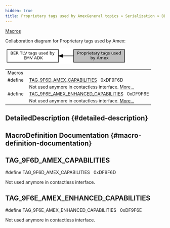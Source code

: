 ```yaml
---
hidden: true
title: Proprietary tags used by AmexGeneral topics » Serialization » BER TLV tags used by EMV ADK
---
```


[Macros](#define-members)

Collaboration diagram for Proprietary tags used by Amex:

![](group___e_x_p_r_e_s_s_p_a_y___t_a_g_s.png)

|  |  |
|----|----|
| Macros |  |
| #define  | [TAG_9F6D_AMEX_CAPABILITIES](#ga33be7c69a6e1ffd03b22640e08745fff)   0xDF9F6D |
|   | Not used anymore in contactless interface. [More\...](#ga33be7c69a6e1ffd03b22640e08745fff)<br/> |
| #define  | [TAG_9F6E_AMEX_ENHANCED_CAPABILITIES](#ga4ef2ef0cae4f0f667bd0eeccdf18faaf)   0xDF9F6E |
|   | Not used anymore in contactless interface. [More\...](#ga4ef2ef0cae4f0f667bd0eeccdf18faaf)<br/> |

## DetailedDescription {#detailed-description}

## MacroDefinition Documentation {#macro-definition-documentation}

## TAG_9F6D_AMEX_CAPABILITIES <a href="#ga33be7c69a6e1ffd03b22640e08745fff" id="ga33be7c69a6e1ffd03b22640e08745fff"></a>

<p>#define TAG_9F6D_AMEX_CAPABILITIES   0xDF9F6D</p>

Not used anymore in contactless interface.

## TAG_9F6E_AMEX_ENHANCED_CAPABILITIES <a href="#ga4ef2ef0cae4f0f667bd0eeccdf18faaf" id="ga4ef2ef0cae4f0f667bd0eeccdf18faaf"></a>

<p>#define TAG_9F6E_AMEX_ENHANCED_CAPABILITIES   0xDF9F6E</p>

Not used anymore in contactless interface.
